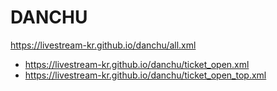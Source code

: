 # DANCHU
https://livestream-kr.github.io/danchu/all.xml
- https://livestream-kr.github.io/danchu/ticket_open.xml
- https://livestream-kr.github.io/danchu/ticket_open_top.xml

